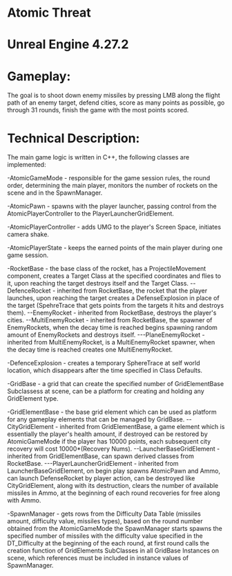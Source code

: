 Atomic Threat
===============
Unreal Engine 4.27.2
===============
Gameplay:
===============
The goal is to shoot down enemy missiles by pressing LMB along the flight path of an enemy target, defend cities, score as many points as possible, go through 31 rounds, finish the game with the most points scored.

Technical Description:
===============
The main game logic is written in C++, the following classes are implemented:

-AtomicGameMode - responsible for the game session rules, the round order, determining the main player, monitors the number of rockets on the scene and in the SpawnManager.

-AtomicPawn - spawns with the player launcher, passing control from the AtomicPlayerController to the PlayerLauncherGridElement.

-AtomicPlayerController - adds UMG to the player's Screen Space, initiates camera shake.

-AtomicPlayerState - keeps the earned points of the main player during one game session.

-RocketBase - the base class of the rocket, has a ProjectileMovement component, creates a Target Class at the specified coordinates and flies to it, upon reaching the target destroys itself and the Target Class.
--DefenceRocket - inherited from RocketBase, the rocket that the player launches, upon reaching the target creates a DefenseExplosion in place of the target (SpehreTrace that gets points from the targets it hits and destroys them).
--EnemyRocket - inherited from RocketBase, destroys the player's cities.
--MultiEnemyRocket - inherited from RocketBase, the spawner of EnemyRockets, when the decay time is reached begins spawning random amount of EnemyRockets and destroys itself.
---PlaneEnemyRocket - inherited from MultiEnemyRocket, is a MultiEnemyRocket spawner, when the decay time is reached creates one MultiEnemyRocket.

-DefenceExplosion - creates a temporary SphereTrace at self world location, which disappears after the time specified in Class Defaults.

-GridBase - a grid that can create the specified number of GridElementBase Subclassess at scene, can be a platform for creating and holding any GridElement type.

-GridElementBase - the base grid element which can be used as platform for any gameplay elements that can be managed by GridBase.
--CityGridElement - inherited from GridElementBase, a game element which is essentially the player's health amount, if destroyed can be restored by AtomicGameMode if the player has 10000 points, each subsequent city recovery will cost 10000*(Recovery Nums).
--LauncherBaseGridElement - inherited from GridElementBase, can spawn derived classes from RocketBase.
---PlayerLauncherGridElement - inherited from LauncherBaseGridElement, on begin play spawns AtomicPawn and Ammo, can launch DefenseRocket by player action, can be destroyed like CityGridElement, along with its destruction, clears the number of available missiles in Ammo, at the beginning of each round recoveries for free along with Ammo.

-SpawnManager - gets rows from the Difficulty Data Table (missiles amount, difficulty value, missiles types), based on the round number obtained from the AtomicGameMode the SpawnManager starts spawns the specified number of missiles with the difficulty value specified in the DT_Difficulty at the beginning of the each round, at first round calls the creation function of GridElements SubClasses in all GridBase Instances on scene, which references must be included in instance values of SpawnManager.
